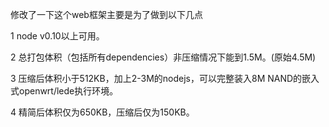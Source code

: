 修改了一下这个web框架主要是为了做到以下几点

1 node v0.10以上可用。

2 总打包体积（包括所有dependencies）非压缩情况下能到1.5M。(原始4.5M)

3 压缩后体积小于512KB，加上2-3M的nodejs，可以完整装入8M NAND的嵌入式openwrt/lede执行环境。

4 精简后体积仅为650KB，压缩后仅为150KB。
